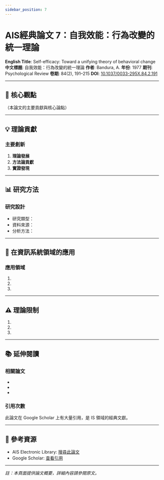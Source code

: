 ```yaml
---
sidebar_position: 7
---
```


# AIS經典論文 7：自我效能：行為改變的統一理論

**English Title**: Self-efficacy: Toward a unifying theory of behavioral change
**中文標題**: 自我效能：行為改變的統一理論
**作者**: Bandura, A.
**年份**: 1977
**期刊**: Psychological Review
**卷期**: 84(2), 191–215
**DOI**: [10.1037/0033-295X.84.2.191](https://doi.org/10.1037/0033-295X.84.2.191)

---

## 📌 核心觀點

（本論文的主要貢獻與核心論點）

---

## 💡 理論貢獻

### 主要創新

1. **理論發展**
2. **方法論貢獻**
3. **實證發現**

---

## 📊 研究方法

### 研究設計

- 研究類型：
- 資料來源：
- 分析方法：

---

## 🎯 在資訊系統領域的應用

### 應用領域

1.
2.
3.

---

## ⚠️ 理論限制

1.
2.
3.

---

## 📚 延伸閱讀

### 相關論文

-
-
-

### 引用次數

此論文在 Google Scholar 上有大量引用，是 IS 領域的經典文獻。

---

## 🔗 參考資源

- AIS Electronic Library: [搜尋此論文](https://aisel.aisnet.org/)
- Google Scholar: [查看引用](https://scholar.google.com/)

---

*註：本頁面提供論文概要，詳細內容請參閱原文。*
